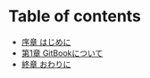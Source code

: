 # Table of contents

* [序章 はじめに](README.md)
* [第1章 GitBookについて](1-gitbooknitsuite.md)
* [終章 おわりに](owarini.md)
